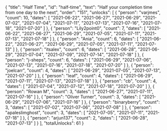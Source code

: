 {
  "title": "Half Time",
  "id": "half-time",
  "text": "Half your completion time from one day to the next",
  "order": "151",
  "unlocks": [
    {
      "person": "varjmes",
      "count": 10,
      "dates": [
        "2021-06-22",
        "2021-06-27",
        "2021-06-29",
        "2021-07-02",
        "2021-07-04",
        "2021-07-11",
        "2021-07-13",
        "2021-07-16",
        "2021-07-18",
        "2021-07-20"
      ]
    },
    {
      "person": "Lily2point0",
      "count": 7,
      "dates": [
        "2021-06-22",
        "2021-06-27",
        "2021-06-29",
        "2021-07-05",
        "2021-07-11",
        "2021-07-13",
        "2021-07-18"
      ]
    },
    {
      "person": "Ania",
      "count": 6,
      "dates": [
        "2021-06-22",
        "2021-06-27",
        "2021-06-29",
        "2021-07-05",
        "2021-07-11",
        "2021-07-13"
      ]
    },
    {
      "person": "itsalex",
      "count": 6,
      "dates": [
        "2021-06-28",
        "2021-06-29",
        "2021-07-04",
        "2021-07-09",
        "2021-07-14",
        "2021-07-18"
      ]
    },
    {
      "person": "j-sheps",
      "count": 6,
      "dates": [
        "2021-06-29",
        "2021-07-06",
        "2021-07-13",
        "2021-07-16",
        "2021-07-18",
        "2021-07-20"
      ]
    },
    {
      "person": "joelcarr",
      "count": 4,
      "dates": [
        "2021-06-29",
        "2021-07-05",
        "2021-07-13",
        "2021-07-20"
      ]
    },
    {
      "person": "leaf",
      "count": 4,
      "dates": [
        "2021-06-29",
        "2021-07-11",
        "2021-07-13",
        "2021-07-18"
      ]
    },
    {
      "person": "cb",
      "count": 4,
      "dates": [
        "2021-07-04",
        "2021-07-12",
        "2021-07-18",
        "2021-07-20"
      ]
    },
    {
      "person": "Rowan M",
      "count": 3,
      "dates": [
        "2021-06-27",
        "2021-07-11",
        "2021-07-16"
      ]
    },
    {
      "person": "Oliver Turner",
      "count": 3,
      "dates": [
        "2021-06-29",
        "2021-07-06",
        "2021-07-16"
      ]
    },
    {
      "person": "binaryberry",
      "count": 3,
      "dates": [
        "2021-07-02",
        "2021-07-06",
        "2021-07-08"
      ]
    },
    {
      "person": "apaleslimghost",
      "count": 3,
      "dates": [
        "2021-07-05",
        "2021-07-11",
        "2021-07-18"
      ]
    },
    {
      "person": "arjun137",
      "count": 2,
      "dates": [
        "2021-06-28",
        "2021-07-13"
      ]
    }
  ],
  "totalUnlocks": 61
}